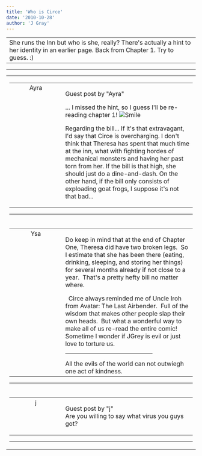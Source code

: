 ```yaml
---
title: 'Who is Circe'
date: '2010-10-28'
author: 'J Gray'
---
```


<div>
<!-- Main content here -->
<table border="0" class="post"><tbody><tr><td>
   
   <div class="post_body">
       She runs the Inn but who is she, really? There's actually a hint to her identity in an earlier page. Back from Chapter 1. Try to guess. :)<br>
   </div>
   </td></tr>
   </tbody></table><hr><table style="width:100%; border:0;" class="comment_table"><tbody><tr><td width="100%"><a name=""> </a><div style="width:100%;" class="comment"><table border="0" width="100%"><tbody><tr><td align="center" valign="top" width="125">
<span class="comment_title"><center>Ayra<br></center><a name="256">&nbsp;</a></span><br>
<center><img src="https://www.gravatar.com/avatar.php?gravatar_id=92987eee74834fecd463429085c378ae&amp;default=http%3A%2F%2Fmysteriesofthearcana.com%2Ftemplates%2Fmain%2Fimages%2Favatar.gif&amp;size=80&amp;rating=g" border="0" alt=""></center>
</td>
<td valign="top">


<p class="comment_text"> </p><p class="comment_text"><span class="forum_info">Guest post by "Ayra"</span><br> </p><p>... I missed the hint, so I guess I'll be re-reading chapter 1! <img src="/smilies/smile.gif" alt="Smile" border="0"></p> <p>Regarding the bill... If it's that extravagant, I'd say that Circe is overcharging.&nbsp;I don't think&nbsp;that Theresa has spent that much time at the inn, what with fighting hordes of mechanical monsters and having her past torn from her. If the bill is that high, she should just do a dine-and-dash. On the other hand, if the bill only consists of exploading goat frogs, I suppose it's not that bad...</p>
 

</td></tr></tbody></table>
<hr></div></td></tr><tr><td width="100%"><a name=""> </a><div style="width:100%;" class="comment"><table border="0" width="100%"><tbody><tr><td align="center" valign="top" width="125">
<span class="comment_title"><center>Ysa</center><a name="257">&nbsp;</a></span><br>
<center><img src="/image.php?type=ava&amp;i=WillAv.jpg" border="0" alt=""></center>
</td>
<td valign="top">


<p class="comment_text"> </p><p>Do keep in mind that at the end of Chapter One, Theresa did have two broken legs.&nbsp; So I estimate that she has been there (eating, drinking, sleeping, and storing her things) for several months already if not close to a year.&nbsp; That's a pretty hefty bill&nbsp;no matter where.</p> <p>&nbsp; Circe always reminded me of Uncle Iroh from Avatar: The Last Airbender.&nbsp; Full of the wisdom that makes other people slap their own heads.&nbsp; But what a wonderful way to make all of us re-read the entire comic!&nbsp; Sometime I wonder if JGrey is evil or just love to torture us.</p>
 <hr width="70%">All the evils of the world can not outwiegh one act of kindness.

</td></tr></tbody></table>
<hr></div></td></tr><tr><td width="100%"><a name=""> </a><div style="width:100%;" class="comment"><table border="0" width="100%"><tbody><tr><td align="center" valign="top" width="125">
<span class="comment_title"><center>j<br></center><a name="258">&nbsp;</a></span><br>
<center><img src="https://www.gravatar.com/avatar.php?gravatar_id=607831e12b0faf35dee4481f6d497c10&amp;default=http%3A%2F%2Fmysteriesofthearcana.com%2Ftemplates%2Fmain%2Fimages%2Favatar.gif&amp;size=80&amp;rating=g" border="0" alt=""></center>
</td>
<td valign="top">


<p class="comment_text"> </p><p class="comment_text"><span class="forum_info">Guest post by "j"</span><br> Are you willing to say what virus you guys got?<br></p>
 

</td></tr></tbody></table>
<hr></div></td></tr></tbody></table>
<!-- End main content -->
              </div>
